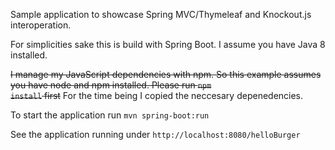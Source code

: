 Sample application to showcase Spring MVC/Thymeleaf and Knockout.js interoperation.

For simplicities sake this is build with Spring Boot. I assume you have Java 8 installed.

~~I manage my JavaScript dependencies with npm. So this example assumes you have node and npm installed.
Please run <code>npm install</code> first~~ For the time being I copied the neccesary depenedencies.

To start the application run <code>mvn spring-boot:run</code>

See the application running under <code>http://localhost:8080/helloBurger</code>

